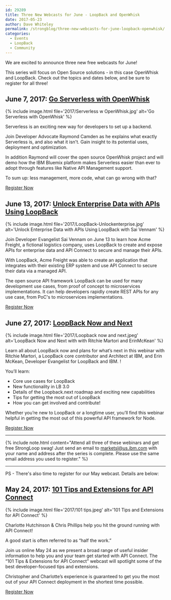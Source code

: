 ```yaml
---
id: 29289
title: Three New Webcasts for June - LoopBack and OpenWhisk
date: 2017-05-23
author: Dave Whiteley
permalink: /strongblog/three-new-webcasts-for-june-loopback-openwhisk/
categories:
  - Events
  - LoopBack
  - Community
---
```


We are excited to announce three new free webcasts for June!

This series will focus on Open Source solutions - in this case OpenWhisk and LoopBack. Check out the topics and dates below, and be sure to register for all three!
 
## June 7, 2017: [Go Serverless with OpenWhisk](https://engage.vevent.com/index.jsp?eid=556&seid=90389)

{% include image.html file='2017/Serverless w OpenWhisk.jpg' alt='Go Serverless with OpenWhisk' %}

Serverless is an exciting new way for developers to set up a backend. 

Join Developer Advocate Raymond Camden as he explains what exactly Serverless is, and also what it isn't. Gain insight to its potential uses, deployment and optimization.

In addition Raymond will cover the open source OpenWhisk project and will demo how the IBM Bluemix platform makes Serverless easier than ever to adopt through features like Native API Management support.

To sum up: less management, more code, what can go wrong with that?
<!--more-->

[Register Now](https://engage.vevent.com/index.jsp?eid=556&seid=90389)

## June 13, 2017: [Unlock Enterprise Data with APIs Using LoopBack](https://engage.vevent.com/index.jsp?eid=556&seid=90377)

{% include image.html file='2017/LoopBack-Unlockenterprise.jpg' alt='Unlock Enterprise Data with APIs Using LoopBack with Sai Vennam' %}

Join Developer Evangelist Sai Vennam on June 13 to learn how Acme Freight, a fictional logistics company, uses LoopBack to create and expose APIs for enterprise data and API Connect to secure and manage their APIs.

With LoopBack, Acme Freight was able to create an application that integrates with their existing ERP system and use API Connect to secure their data via a managed API.

The open source API framework LoopBack can be used for many development use cases, from proof of concept to microservices implementations. It can help developers rapidly create REST APIs for any use case, from PoC's to microservices implementations.

[Register Now](https://engage.vevent.com/index.jsp?eid=556&seid=90377)

## June 27, 2017: [LoopBack Now and Next](https://engage.vevent.com/index.jsp?eid=556&seid=90290)

{% include image.html file='2017/Loopback now and next.jpeg' alt='LoopBack Now and Next with with Ritchie Martori and ErinMcKean' %}

Learn all about LoopBack now and plans for what’s next in this webinar with Ritchie Martori, a LoopBack core contributor and Architect at IBM, and Erin McKean, Developer Evangelist for LoopBack and IBM. !

You’ll learn:

* Core use cases for LoopBack
* New functionality in LB 3.0
* Details of the Loopback.next roadmap and exciting new capabilities
* Tips for getting the most out of LoopBack
* How you can get involved and contribute!

Whether you’re new to LoopBack or a longtime user, you’ll find this webinar helpful in getting the most out of this powerful API framework for Node.

[Register Now](https://engage.vevent.com/index.jsp?eid=556&seid=90290)

- - - -

{% include note.html content="Attend all three of these webinars and get free StrongLoop swag! Just send an email to <a href="mailto:marketsl@us.ibm.com">marketsl@us.ibm.com</a> with your name and address after the series is complete. Please use the same email address you used to register." %}

- - - -

PS - There's also time to register for our May webcast. Details are below:

## May 24, 2017: [101 Tips and Extensions for API Connect](https://engage.vevent.com/index.jsp?eid=556&seid=90261)

{% include image.html file='2017/101 tips.jpeg' alt='101 Tips and Extensions for API Connect' %}

Charlotte Hutchinson &amp; Chris Phillips help you hit the ground running with API Connect!
 
A good start is often referred to as “half the work.”
 
Join us online May 24 as we present a broad range of useful insider information to help you and your team get started with API Connect. The “101 Tips & Extensions for API Connect” webcast will spotlight some of the best developer-focused tips and extensions.
 
Christopher and Charlotte’s experience is guaranteed to get you the most out of your API Connect deployment in the shortest time possible.

[Register Now](https://engage.vevent.com/index.jsp?eid=556&seid=90261)

